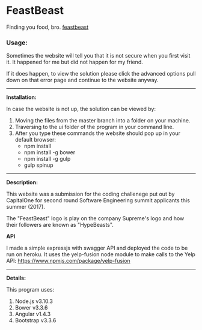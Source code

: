 # FeastBeast
Finding you food, bro. [feastbeast](jarodgodlewski.com)
### Usage:

Sometimes the website will tell you that it is not secure when you first visit it. It happened for me but did not happen for my friend.

If it does happen, to view the solution please click the advanced options pull down on that error page and continue to the website anyway. 

---

**Installation:**

In case the website is not up, the solution can be viewed by:

1. Moving the files from the master branch into a folder on your machine.
2. Traversing to the ui folder of the program in your command line.
3. After you type these commands the website should pop up in your default browser:
   * npm install
   * npm install -g bower
   * npm install -g gulp
   * gulp spinup
  
---

**Description:**

This website was a submission for the coding challenege put out by CapitalOne for second round Software Engineering summit applicants this summer (2017).

The "FeastBeast" logo is play on the company Supreme's logo and how their followers are known as "HypeBeasts".

**API**

I made a simple expressjs with swagger API and deployed the code to be run on heroku. It uses the yelp-fusion node module to make calls to the Yelp API: https://www.npmjs.com/package/yelp-fusion

---

**Details:**

This program uses:

1. Node.js v3.10.3
2. Bower v3.3.6
3. Angular v1.4.3
4. Bootstrap v3.3.6

